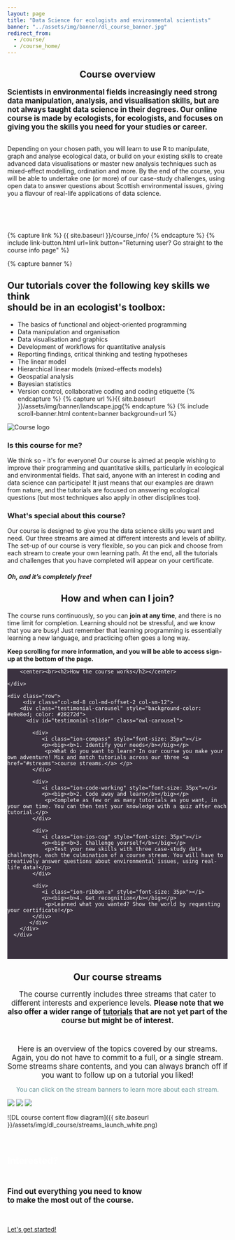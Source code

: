 ```yaml
---
layout: page
title: "Data Science for ecologists and environmental scientists"
banner: "../assets/img/banner/dl_course_banner.jpg"
redirect_from:
  - /course/
  - /course_home/
---
```


<center><h2>Course overview</h2></center>

<div class="row">
  <div class="column-new">
  <big><b>Scientists in environmental fields increasingly need strong data manipulation, analysis, and visualisation skills, but are not always taught data science in their degrees. Our online course is made by ecologists, for ecologists, and focuses on giving you the skills you need for your studies or career.</b></big></div>
  <br>
    <div class="column-new">
  <p>Depending on your chosen path, you will learn to use R to manipulate, graph and analyse ecological data, or build on your existing skills to create advanced data visualisations or master new analysis techniques such as mixed-effect modelling, ordination and more. By the end of the course, you will be able to undertake one (or more) of our case-study challenges, using open data to answer questions about Scottish environmental issues, giving you a flavour of real-life applications of data science.</p>
  <br>
  <br>
  <br>
  </div>
  </div>
  
{% capture link %}
{{ site.baseurl }}/course_info/
{% endcapture %}
{% include link-button.html url=link button="Returning user? Go straight to the course info page" %}

{% capture banner %}
<h2>Our tutorials cover the following key skills we think <br >should be in an ecologist's toolbox:</h2>

* The basics of functional and object-oriented programming
* Data manipulation and organisation
* Data visualisation and graphics
* Development of workflows for quantitative analysis
* Reporting findings, critical thinking and testing hypotheses
* The linear model
* Hierarchical linear models (mixed-effects models)
* Geospatial analysis
* Bayesian statistics
* Version control, collaborative coding and coding etiquette
{% endcapture %}
{% capture url %}{{ site.baseurl }}/assets/img/banner/landscape.jpg{% endcapture %}
{% include scroll-banner.html content=banner background=url %}

<div class="content-new">
    <img src="{{ site.baseurl }}/assets/img/logos/Logo_Data_Science_smaller_white.png" alt="Course logo">
    <h3>Is this course for me?</h3>
    <p>We think so - it's for everyone! Our course is aimed at people wishing to improve their programming and quantitative skills, particularly in ecological and environmental fields. That said, anyone with an interest in coding and data science can participate! It just means that our examples are drawn from nature, and the tutorials are focused on answering ecological questions (but most techniques also apply in other disciplines too).</p>
    <h3>What's special about this course?</h3>
    <p>Our course is designed to give you the data science skills you want and need. Our three streams are aimed at different interests and levels of ability. The set-up of our course is very flexible, so you can pick and choose from each stream to create your own learning path. At the end, all the tutorials and challenges that you have completed will appear on your certificate.</p>
    <h5>Oh, and it’s completely free!</h5>
</div>

<center><h2>How and when can I join?</h2></center>
<div class="row">
  <div class="column-new">
  <p>The course runs continuously, so you can <b>join at any time</b>, and there is no time limit for completion. Learning should not be stressful, and we know that you are busy! Just remember that learning programming is essentially learning a new language, and practicing often goes a long way.</p>
<p><b>Keep scrolling for more information, and you will be able to access sign-up at the bottom of the page.</b></p>
  </div>
  </div>
  
<!-- Course workflow carousel -->

<section id="testimonial" style="background-color: #3b3240; color: #ffffff">
   <div class="container">
    <div class="row">
       
        <center><br><h2>How the course works</h2></center>
        
    </div>
    
    <div class="row">
         <div class="col-md-8 col-md-offset-2 col-sm-12">
        <div class="testimonial-carousel" style="background-color: #e9e8ed; color: #28272d">
          <div id="testimonial-slider" class="owl-carousel">
             
            <div>
               <i class="ion-compass" style="font-size: 35px"></i>
               <p><big><b>1. Identify your needs</b></big></p>
                <p>What do you want to learn? In our course you make your own adventure! Mix and match tutorials across our three <a href="#streams">course streams.</a> </p>
            </div>
            
            <div>
               <i class="ion-code-working" style="font-size: 35px"></i>
               <p><big><b>2. Code away and learn</b></big></p>
                <p>Complete as few or as many tutorials as you want, in your own time. You can then test your knowledge with a quiz after each tutorial.</p>
            </div>

            <div>
               <i class="ion-ios-cog" style="font-size: 35px"></i>
               <p><big><b>3. Challenge yourself</b></big></p>
                <p>Test your new skills with three case-study data challenges, each the culmination of a course stream. You will have to creatively answer questions about environmental issues, using real-life data!</p>
            </div>
            
            <div>
               <i class="ion-ribbon-a" style="font-size: 35px"></i>
               <p><big><b>4. Get recognition</b></big></p>
                <p>Learned what you wanted? Show the world by requesting your certificate!</p>
            </div>
	       </div>
        </div>
      </div>
   </div>
   <div class="row"><br><br> </div><!-- empty row for spacing -->
   </div>
</section>

<center><h2>Our course streams</h2></center>
         
<div class="row">
  <div class="column-new">
  <center><p id="text"><big>The course currently includes three streams that cater to different interests and experience levels. <b>Please note that we also offer a wider range of <a href="https://ourcodingclub.github.io/tutorials/" target="_blank">tutorials</a> that are not yet part of the course but might be of interest.</b></big></p></center>
  <br>
<center><p><big>Here is an overview of the topics covered by our streams. Again, you do not have to commit to a full, or a single stream. Some streams share contents, and you can always branch off if you want to follow up on a tutorial you liked!</big></p></center>
</div>
</div>
         
<center><p style = "color: #659498;">You can click on the stream banners to learn more about each stream.</p></center>

<div class="stream-container">
	<a href="{{ site.baseurl }}/course/stats-scratch/index.html"><img src="{{ site.baseurl }}/assets/img/dl_course/DL_stream1.png"></a>
	<a href="{{ site.baseurl }}/course/wiz-viz/index.html"><img src="{{ site.baseurl }}/assets/img/dl_course/DL_stream2.png"></a>
	<a href="{{ site.baseurl }}/course/mastering-modelling/index.html"><img src="{{ site.baseurl }}/assets/img/dl_course/DL_stream3.png"></a>
</div>

![DL course content flow diagram]({{ site.baseurl }}/assets/img/dl_course/streams_launch_white.png)

<section id="DL-action">
  <div class="container">
    <div class="row">
      <div class="col-md-12">
        <div class="block">
          <br>
          <h2><font color="white">Interested?</font></h2>
          <br>
          <b><p><big>Find out everything you need to know<br>to make the most out of the course. </big></p></b><br><br>
          <a class="btn-call-to-action" href="{{ site.baseurl }}/course_info">Let's get started!</a>
          <br>
          <br>
        </div>
      </div>
    </div>
  </div>
</section>
